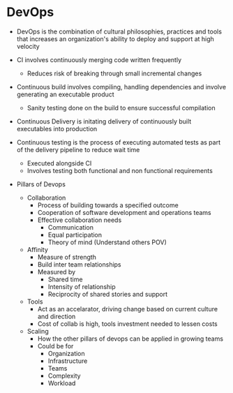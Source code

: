# DevOps

- DevOps is the combination of cultural philosophies, practices and tools that increases an organization's ability to deploy and support at high velocity

- CI involves continuously merging code written frequently
  - Reduces risk of breaking through small incremental changes

- Continuous build involves compiling, handling dependencies and involve generating an executable product
  - Sanity testing done on the build to ensure successful compilation

- Continuous Delivery is initating delivery of continuously built executables into production

- Continuous testing is the process of executing automated tests as part of the delivery pipeline to reduce wait time
  - Executed alongside CI
  - Involves testing both functional and non functional requirements

- Pillars of Devops
  - Collaboration
    - Process of building towards a specified outcome
    - Cooperation of software development and operations teams
    - Effective collaboration needs
      - Communication
      - Equal participation
      - Theory of mind (Understand others POV)
  - Affinity
    - Measure of strength
    - Build inter team relationships
    - Measured by
      - Shared time
      - Intensity of relationship
      - Reciprocity of shared stories and support
  - Tools
    - Act as an accelarator, driving change based on current culture and direction
    - Cost of collab is high, tools investment needed to lessen costs
  - Scaling
    - How the other pillars of devops can be applied in growing teams
    - Could be for
      - Organization
      - Infrastructure
      - Teams
      - Complexity
      - Workload
